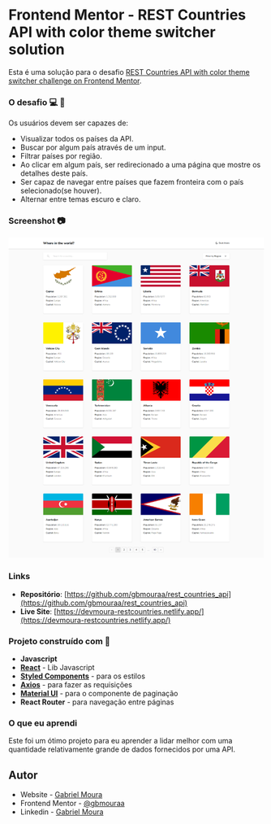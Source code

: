 # Frontend Mentor - REST Countries API with color theme switcher solution

Esta é uma solução para o desafio [REST Countries API with color theme switcher challenge on Frontend Mentor](https://www.frontendmentor.io/challenges/rest-countries-api-with-color-theme-switcher-5cacc469fec04111f7b848ca).

### O desafio 💻 🚀

Os usuários devem ser capazes de:

- Visualizar todos os países da API.
- Buscar por algum país através de um input.
- Filtrar países por região.
- Ao clicar em algum país, ser redirecionado a uma página que mostre os detalhes deste país.
- Ser capaz de navegar entre países que fazem fronteira com o país selecionado(se houver).
- Alternar entre temas escuro e claro.

### Screenshot 📷

![](/public/screenshot.png)

### Links

- **Repositório**: [https://github.com/gbmouraa/rest_countries_api](https://github.com/gbmouraa/rest_countries_api)
- **Live Site**: [https://devmoura-restcountries.netlify.app/](https://devmoura-restcountries.netlify.app/)

### Projeto construído com 🔨

- **Javascript**
- [**React**](https://reactjs.org/) - Lib Javascript
- [**Styled Components**](https://styled-components.com/) - para os estilos
- [**Axios**](https://axios-http.com/) - para fazer as requisições
- [**Material UI**](https://mui.com/) - para o componente de paginação
- **React Router** - para navegação entre páginas

### O que eu aprendi

Este foi um ótimo projeto para eu aprender a lidar melhor com uma quantidade relativamente grande de dados fornecidos por uma API.

## Autor

- Website - [Gabriel Moura](https://gmouradev.netlify.app/)
- Frontend Mentor - [@gbmouraa](https://www.frontendmentor.io/profile/gbmouraa)
- Linkedin - [Gabriel Moura](https://www.linkedin.com/in/gabriel-moura-b63382161/)
